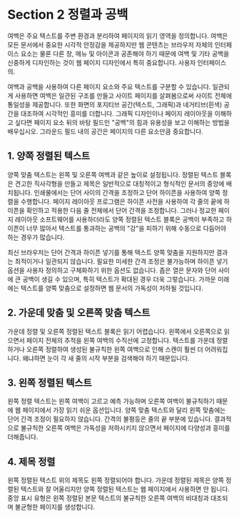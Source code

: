 # Section 2 정렬과 공백

여백은 주요 텍스트를 주변 환경과 분리하여 페이지의 읽기 영역을 정의합니다. 여백은 모든 문서에서 중요한 시각적 안정감을 제공하지만 웹 콘텐츠는 브라우저 자체의 인터페이스 요소는 물론 다른 창, 메뉴 및 아이콘과 공존해야 하기 때문에 여백 및 기타 공백을 신중하게 디자인하는 것이 웹 페이지 디자인에서 특히 중요합니다. 사용자 인터페이스의.

여백과 공백을 사용하여 다른 페이지 요소와 주요 텍스트를 구분할 수 있습니다. 일관되게 사용하면 여백은 일관된 구조를 만들고 사이트 페이지를 살펴봄으로써 사이트 전체에 통일성을 제공합니다. 또한 화면의 포지티브 공간(텍스트, 그래픽)과 네거티브(흰색) 공간을 대조하여 시각적인 흥미를 더합니다. 그래픽 디자인이나 페이지 레이아웃을 이해하고 싶다면 페이지 요소 뒤의 바탕 필드인 "공백"의 힘과 유용성을 보고 이해하는 방법을 배우십시오. 그라운드 필드 내의 공간은 페이지의 다른 요소만큼 중요합니다.

## 1. 양쪽 정렬된 텍스트

양쪽 맞춤 텍스트는 왼쪽 및 오른쪽 여백과 같은 높이로 설정됩니다. 정렬된 텍스트 블록은 견고한 직사각형을 만들고 제목은 일반적으로 대칭적이고 형식적인 문서의 중앙에 배치됩니다. 인쇄물에서는 단어 사이의 간격을 조정하고 단어 하이픈을 사용하여 양쪽 정렬을 수행합니다. 페이지 레이아웃 프로그램은 하이픈 사전을 사용하여 각 줄의 끝에 하이픈을 확인하고 적용한 다음 줄 전체에서 단어 간격을 조정합니다. 그러나 정교한 페이지 레이아웃 소프트웨어를 사용하더라도 양쪽 정렬된 텍스트 블록은 공백이 부족하고 하이픈이 너무 많아서 텍스트를 통과하는 공백의 "강"을 피하기 위해 수동으로 다듬어야 하는 경우가 많습니다.

최신 브라우저는 단어 간격과 하이픈 넣기를 통해 텍스트 양쪽 맞춤을 지원하지만 결과는 최적이거나 일관되지 않습니다. 필요한 미세한 간격 조정은 불가능하며 하이픈 넣기 옵션을 사용자 정의하고 구체화하기 위한 옵션도 없습니다. 좁은 열은 문자와 단어 사이에 큰 공백이 생길 수 있으며, 특히 텍스트가 확대된 경우 더욱 그렇습니다. 가까운 미래에는 텍스트를 양쪽 맞춤으로 설정하면 웹 문서의 가독성이 저하될 것입니다.

## 2. 가운데 맞춤 및 오른쪽 맞춤 텍스트

가운데 정렬 및 오른쪽 정렬된 텍스트 블록은 읽기 어렵습니다. 왼쪽에서 오른쪽으로 읽으면서 페이지 전체의 추적을 왼쪽 여백의 수직선에 고정합니다. 텍스트를 가운데 정렬하거나 오른쪽 정렬하여 생성된 불규칙한 왼쪽 여백으로 인해 스캔이 훨씬 더 어려워집니다. 왜냐하면 눈이 각 새 줄의 시작 부분을 검색해야 하기 때문입니다.

## 3. 왼쪽 정렬된 텍스트

왼쪽 정렬 텍스트는 왼쪽 여백이 고르고 예측 가능하며 오른쪽 여백이 불규칙하기 때문에 웹 페이지에서 가장 읽기 쉬운 옵션입니다. 양쪽 맞춤 텍스트와 달리 왼쪽 맞춤에는 단어 간격 조정이 필요하지 않습니다. 간격의 불평등은 줄의 끝 부분에 있습니다. 결과적으로 불규칙한 오른쪽 여백은 가독성을 저하시키지 않으면서 페이지에 다양성과 흥미를 더해줍니다.

## 4. 제목 정렬

왼쪽 정렬된 텍스트 위의 제목도 왼쪽 정렬되어야 합니다. 가운데 정렬된 제목은 양쪽 정렬된 텍스트와 잘 어울리지만 양쪽 정렬된 텍스트는 웹 페이지에서 사용하면 안 됩니다. 중앙 표시 유형은 왼쪽 정렬된 본문 텍스트의 불규칙한 오른쪽 여백의 비대칭과 대조되며 불균형한 페이지를 생성합니다.
